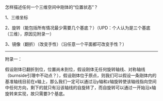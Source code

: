 怎样描述任何一个三维空间中刚体的“位置状态”？

1、三维坐标

2、旋转（能包括所有情况最少需要几个基底？）（UPD：个人认为是三个基底（三维），原因见附录一）

3、镜像（翻折）（改变手性）（沿任意一个平面都可改变手性？）

-----

附录一：

假设刚体已翻折到位，位置尚未到位，假设刚体无任何旋转轴线、对称轴线（burnside引理中不动点？），假设刚体位于原点，则我们可以假设一条刚体内的基准轴线目前在x轴上，那么我们一定可以通过沿y轴和z轴旋转使该轴线指向空间中任何方向，剩下的就只有沿该轴线的自旋转了，而自旋转可以通过一开始沿x轴旋转来实现，故只需要3个基底。

